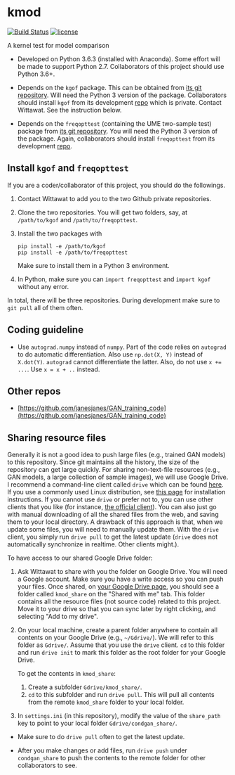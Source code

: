 # kmod

[![Build Status](https://travis-ci.com/wittawatj/kmod.svg?token=yWUaYGwontVUwf9G8fLY&branch=master)](https://travis-ci.com/wittawatj/kmod)
[![license](https://img.shields.io/github/license/mashape/apistatus.svg)](https://github.com/wittawatj/kmod/blob/master/LICENSE)

A kernel test for model comparison

* Developed on Python 3.6.3 (installed with Anaconda). Some effort will be made
  to support Python 2.7.  Collaborators of this project should use Python 3.6+.

* Depends on the `kgof` package. This can be obtained from [its git
  repository](https://github.com/wittawatj/kernel-gof). Will need the Python 3
  version of the package. Collaborators should install `kgof` from its
  development [repo](https://github.com/wittawatj/kgof) which is private.
  Contact Wittawat. See the instruction below.

* Depends on the `freqopttest` (containing the UME two-sample test) package
  from  [its git repository](https://github.com/wittawatj/interpretable-test).
  You will need the Python 3 version of the package. Again, collaborators should install `freqopttest` from its development [repo](https://github.com/wittawatj/fotest).

 ## Install `kgof` and `freqopttest`

 If you are a coder/collaborator of this project, you should do the followings.

 1. Contact Wittawat to add you to the two Github private repositories.
 2. Clone the two repositories. You will get two folders, say, at
    `/path/to/kgof` and `/path/to/freqopttest`.
 3. Install the two packages with

        pip install -e /path/to/kgof
        pip install -e /path/to/freqopttest

    Make sure to install them in a Python 3 environment.

4. In Python, make sure you can `import freqopttest` and `import kgof` without
   any error.

In total, there will be three repositories. During development make sure to
`git pull` all of them often.

## Coding guideline

* Use `autograd.numpy` instead of `numpy`. Part of the code relies on
  `autograd` to do automatic differentiation. Also use `np.dot(X, Y)` instead
  of `X.dot(Y)`. `autograd` cannot differentiate the latter. Also, do not use
  `x += ...`.  Use `x = x + ..` instead.

## Other repos

* [https://github.com/janesjanes/GAN_training_code](https://github.com/janesjanes/GAN_training_code)

## Sharing resource files 

Generally it is not a good idea to push large files (e.g., trained GAN models)
to this repository. Since git maintains all the history, the size of the
repository can get large quickly. For sharing non-text-file resources (e.g.,
GAN models, a large collection of sample images), we will use Google Drive.
I recommend a command-line client called `drive` which can be found
[here](https://github.com/odeke-em/drive). If you use a commonly used Linux
distribution, see [this
page](https://github.com/odeke-em/drive/blob/master/platform_packages.md) for
installation instructions.
If you cannot use `drive` or prefer not to, you can use other clients that you
like (for instance, [the official
client](https://www.google.com/drive/download/)). You can also just go with
manual downloading of all the shared files from
the web, and saving them to your local directory. A drawback of this approach
is that, when we update some files, you will need to manually update them. With
the `drive` client, you simply run `drive pull` to get the latest update
(`drive` does not automatically synchronize in realtime. Other clients might.). 

To have access to our shared Google Drive folder:

1. Ask Wittawat to share with you the folder on Google Drive. You will need a
   Google account. Make sure you have a write access so you can push your
   files. Once shared, on [your Google Drive page](https://drive.google.com),
   you should see a folder called `kmod_share` on the "Shared with me" tab.
   This folder contains all the resource files (not source code) related to
   this project. Move it to your drive so that you can sync later by right
   clicking, and selecting "Add to my drive".


2. On your local machine, create a parent folder anywhere to contain all
   contents on your Google Drive (e.g., `~/Gdrive/`). We will refer to this
   folder as `Gdrive/`. Assume that you use the `drive` client. `cd` to this
   folder and run `drive init` to mark this folder as the root folder for your
   Google Drive.
   
   To get the contents in `kmod_share`: 
   
   1. Create a subfolder `Gdrive/kmod_share/`.
   2. `cd` to this subfolder and run `drive pull`. This will pull all contents 
   from the remote `kmod_share` folder to your local folder.

3. In `settings.ini` (in this repository), modify the value of the `share_path`
   key to point to your local folder `Gdrive/condgan_share/`. 

* Make sure to do `drive pull` often to get the latest update.

* After you make changes or add files, run `drive push` under `condgan_share`
   to push the contents to the remote folder for other collaborators to see.

        


